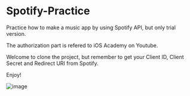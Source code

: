 # Spotify-Practice

Practice how to make a music app by using Spotify API, but only trial version.   

The authorization part is refered to iOS Academy on Youtube.   

Welcome to clone the project, but remember to get your Client ID, Client Secret and Redirect URI from Spotify.   

Enjoy!

![image](https://github.com/Sheng-Ping-Wang/Spotify-Practice/blob/main/SpotifyDemo.gif)
